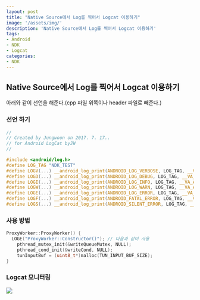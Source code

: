 ```yaml
---
layout: post
title: "Native Source에서 Log를 찍어서 Logcat 이용하기"
image: '/assets/img/'
description: 'Native Source에서 Log를 찍어서 Logcat 이용하기'
tags:
- Android
- NDK
- Logcat
categories:
- NDK
---
```


## Native Source에서 Log를 찍어서 Logcat 이용하기
아래와 같이 선언을 해준다.(cpp 파일 위쪽이나 header 파일로 빼준다.)

### 선언 하기

```c
//
// Created by Jungwoon on 2017. 7. 17..
// for Android LogCat byJW
//

#include <android/log.h>
#define LOG_TAG "NDK_TEST"
#define LOGV(...) __android_log_print(ANDROID_LOG_VERBOSE, LOG_TAG, __VA_ARGS__)
#define LOGD(...) __android_log_print(ANDROID_LOG_DEBUG, LOG_TAG, __VA_ARGS__)
#define LOGI(...) __android_log_print(ANDROID_LOG_INFO, LOG_TAG, __VA_ARGS__)
#define LOGW(...) __android_log_print(ANDROID_LOG_WARN, LOG_TAG, __VA_ARGS__)
#define LOGE(...) __android_log_print(ANDROID_LOG_ERROR, LOG_TAG, __VA_ARGS__)
#define LOGF(...) __android_log_print(ANDROID_FATAL_ERROR, LOG_TAG, __VA_ARGS__)
#define LOGS(...) __android_log_print(ANDROID_SILENT_ERROR, LOG_TAG, __VA_ARGS__)
```

### 사용 방법

```c
ProxyWorker::ProxyWorker() {
  LOGE("ProxyWorker::Constructor()"); // 다음과 같이 사용
	pthread_mutex_init(&writeQueueMutex, NULL);
	pthread_cond_init(&writeCond, NULL);
    tunInputBuf = (uint8_t*)malloc(TUN_INPUT_BUF_SIZE);
}
```

### Logcat 모니터링

![](https://cdn-images-1.medium.com/max/2000/1*iA5-O6CH2tmO3MYptPJNWA.png)
